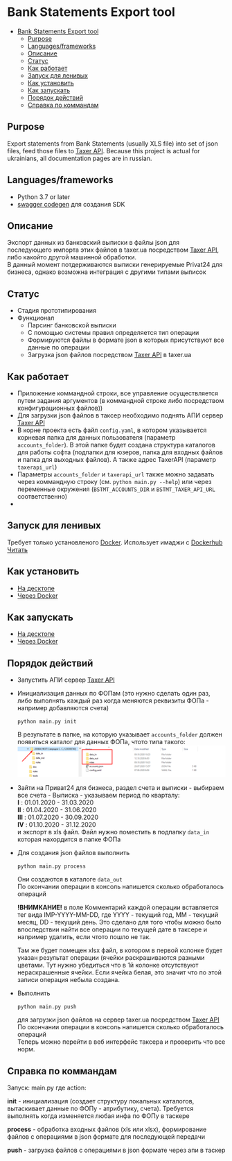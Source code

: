 # Bank Statements Export tool
- [Bank Statements Export tool](#bank-statements-export-tool)
  - [Purpose](#purpose)
  - [Languages/frameworks](#languagesframeworks)
  - [Описание](#описание)
  - [Статус](#статус)
  - [Как работает](#как-работает)
  - [Запуск для ленивых](#запуск-для-ленивых)
  - [Как установить](#как-установить)
  - [Как запускать](#как-запускать)
  - [Порядок действий](#порядок-действий)
  - [Справка по коммандам](#справка-по-коммандам)
## Purpose
Export statements from Bank Statements (usually XLS file) into set of json files, feed those files to [Taxer API](https://github.com/maxsivkov/py-taxer-api). Because this project is actual for ukrainians, all documentation pages are in russian.

## Languages/frameworks
- Python 3.7 or later
- [swagger codegen](https://swagger.io/tools/swagger-codegen/) для создания SDK

## Описание
Экспорт данных из банковский выписки в файлы json для последующего импорта этих файлов в taxer.ua посредством [Taxer API](https://github.com/maxsivkov/py-taxer-api), либо какойто другой машинной обработки.  
В данный момент потдерживаются выписки генерируемые Privat24 для бизнеса, однако возможна интеграция с другими типами выписок

## Статус
- Стадия прототипирования
- Функционал  
  * Парсинг банковской выписки
  * С помощью системы правил определяется тип операции
  * Формируются файлы в формате json в которых присутствуют все данные по операции 
  * Загрузка json файлов посредством [Taxer API](https://github.com/maxsivkov/py-taxer-api) в taxer.ua 

## Как работает  
- Приложение коммандной строки, все управление осуществляется путем задания аргументов (в коммандной строке либо посредством конфигурационных файлов))
- Для загрузки json файлов в таксер необходимо поднять АПИ сервер [Taxer API](https://github.com/maxsivkov/py-taxer-api)
- В корне проекта есть файл `config.yaml`, в котором указывается корневая папка для данных пользователя (параметр `accounts_folder`). В этой папке будет создана структура каталогов для работы софта (подпапки для юзеров, папка для входных файлов и папка для выходных файлов). А также адрес TaxerAPI (параметр `taxerapi_url`)
- Параметры `accounts_folder` и `taxerapi_url` также можно задавать через коммандную строку (см. `python main.py --help`) или через переменные окружения (`BSTMT_ACCOUNTS_DIR` и `BSTMT_TAXER_API_URL` соответственно)
-    

## Запуск для ленивых
Требует только установленого [Docker](https://docs.docker.com/get-docker/). Использует имаджи с [Dockerhub](https://hub.docker.com/repository/docker/maxsivkov/bank-statements)  
[Читать](doc/how-to-run-docker-lazy.md)

## Как установить

 * [На десктопе](doc/how-to-install-desktop.md)
 * [Через Docker](doc/how-to-install-docker.md)

## Как запускать
 * [На десктопе](doc/how-to-run-desktop.md)
 * [Через Docker](doc/how-to-run-docker.md)

## Порядок действий
- Запустить АПИ сервер [Taxer API](https://github.com/maxsivkov/py-taxer-api)
- Инициализация данных по ФОПам (это нужно сделать один раз, либо выполнять каждый раз когда меняются реквизиты ФОПа - например добавляются счета)  
  ```
  python main.py init
  ```
  В результате в папке, на которую указывает `accounts_folder` должен появиться каталог для данных ФОПа, чтото типа такого:  
  ![содержимое accounts_folder](doc/accounts-folder-content.png "содержимое accounts_folder")
- Зайти на Приват24 для бизнеса, раздел счета и выписки - выбираем все счета - Выписка - указываем период по кварталу:  
  __I__   : 01.01.2020 - 31.03.2020  
  __II__  : 01.04.2020 - 31.06.2020  
  __III__ : 01.07.2020 - 30.09.2020  
  __IV__  : 01.10.2020 - 31.12.2020  
  и экспорт в xls файл. Файл нужно поместить в подпапку `data_in` которая нахордится в папке ФОПа 
- Для создания json файлов выполнить 
  ```
  python main.py process
  ```
  Они создаются в каталоге `data_out`  
  По окончании операции в консоль напишется сколько обработалось операций  
  
  __!ВНИМКАНИЕ!__ в поле Комментарий каждой операции вставляется тег вида IMP-YYYY-MM-DD, где YYYY - текущий год, MM - текущий месяц, DD - текущий день. Это сделано для того чтобы можно было впоследствии найти все операции по текущей дате в таксере и например удалить, если чтото пошло не так.   
  
  Там же будет помещен xlsx файл, в котором в первой колонке будет указан результат операции (ячейки раскрашиваются разными цветами. Тут нужно убедиться что в 1й колонке отсутствуют нераскрашенные ячейки. Если ячейка белая, это значит что по этой записи операция небыла создана.
- Выполнить 
  ```
  python main.py push
  ```
  для загрузки json файлов на сервер taxer.ua посредством [Taxer API](https://github.com/maxsivkov/py-taxer-api)
  По окончании операции в консоль напишется сколько обработалось операций  
  Теперь можно перейти в веб интерфейс таксера и проверить что все норм.  


## Справка по коммандам

Запуск: main.py <action> где action:

**init** - инициализация (создает структуру локальных каталогов, вытаскивает данные по ФОПу - атрибутику, счета). Требуется выполнять когда изменяется любая инфа по ФОПу в таскере

**process** - обработка входных файлов (xls или xlsx), формирование файлов с операциями в json формате для последующей передачи

**push** - загрузка файлов с операциями в json формате через апи в таскер